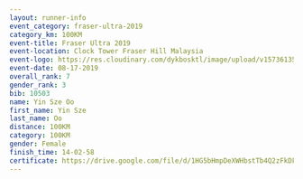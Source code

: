 ```yaml
---
layout: runner-info 
event_category: fraser-ultra-2019 
category_km: 100KM 
event-title: Fraser Ultra 2019 
event-location: Clock Tower Fraser Hill Malaysia 
event-logo: https://res.cloudinary.com/dykbosktl/image/upload/v1573613535/Logo/logo_mfst7w.jpg
event-date: 08-17-2019 
overall_rank: 7
gender_rank: 3
bib: 10503
name: Yin Sze Oo
first_name: Yin Sze
last_name: Oo
distance: 100KM
category: 100KM
gender: Female
finish_time: 14-02-58
certificate: https://drive.google.com/file/d/1HG5bHmpDeXWHbstTb4Q2zFkDFhaLRws1/view?usp=sharing
---
```

